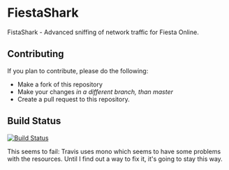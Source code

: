 # FiestaShark
FistaShark - Advanced sniffing of network traffic for Fiesta Online.

## Contributing
If you plan to contribute, please do the following:
* Make a fork of this repository
* Make your changes _in a different branch, than master_
* Create a pull request to this repository.

## Build Status
[![Build Status](https://travis-ci.org/skeleten/FiestaShark.svg)](https://travis-ci.org/skeleten/FiestaShark)

This seems to fail: Travis uses mono which seems to have some problems with the resources.
Until I find out a way to fix it, it's going to stay this way.
